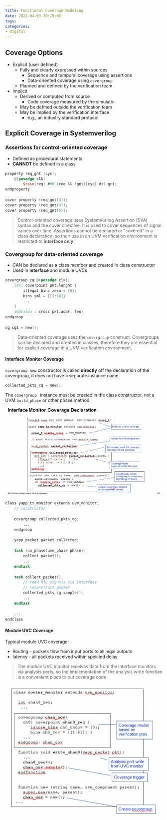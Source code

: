 ```yaml
---
title: Functional Coverage Modeling
date: 2022-04-03 20:19:08
tags:
categories:
- digital
---
```


## Coverage Options

- Explicit (user defined)
  - Fully and clearly expressed within sources
    - Sequence and temporal coverage using assertions
    - Data-oriented coverage using `covergroup`
  - Planned and  defined by the verification team
- Implicit
  - Derived or computed from source
    - Code coverage measured by the simulator
  - May be defined outside the verification team
  - May be implied by the verification interface
    - e.g., an industry standard protocol

## Explicit Coverage in Systemverilog

### Assertions for control-oriented coverage

- Defined as procedural statements
- **CANNOT** be defined in a class

```verilog
property req_gnt (cyc);
    @(posedge clk)
    	$rose(req) ##0 (req && !gnt)[cyc] ##1 gnt;
endproperty

cover property (req_gnt(3));
cover property (req_gnt(4));
cover property (req_gnt(5));
```

> Control-oriented coverage uses SystemVerilog Assertion (SVA) syntax and the cover directive. It is used to cover sequences of signal values over time. Assertions cannot be declared or "covered" in a class declaration, so their use in an UVM verification environment is restricted to **interface only**

### Covergroup for data-oriented coverage

- CAN be declared as a class member and created in class constructor
- Used in **interface** and module UVCs

```verilog
covergroup cg @(posedge clk);
    len: coverpoint pkt.lenght {
        illegal_bins zero = {0};
        bins sml = {[1:10]}
        ...
    }
    addrxlen : cross pkt.addr, len;
endgroup

cg cg1 = new();
```

> Data-oriented coverage uses the `covergroup` construct. Covergroups can be declared and created in classes, therefore they are essential for explicit coverage in a UVM verification environment.

#### Interface Monitor Coverage

`covergroup new` constructor is called **directly** off the declaration of the covergroup, it does not have a separate instance name

```verilog
collected_pkts_cq = new();
```

The `covergroup ` instance must be created in the class constructor, not a UVM  `build_phase` or other phase method

![image-20220403210225837](functional-coverage/image-20220403210225837.png)

```verilog
class yapp_tx_monitor extends uvm_monitor;
    // constructor
    
    covergroup collected_pkts_cg;
        ...
    endgroup
    
    yapp_packet packet_collected;
    
    task run_phase(uvm_phase phase);
        collect_packet();
        ...
    endtask
    
    task collect_packet();
        // read RTL signals via interface
        // reconstruct packet
        collected_pkts_cg.sample();
        ...
    endtask
    
    ...
endclass
```

#### Module UVC Coverage

Typical module UVC coverage:

- Routing - packets flow from input ports to all legal outputs
- latency - all packets received within speicied delay

> The module UVC monitor receives data from the interface monitors via analysis ports, so the implementation of the analysis write function is a convenient place to put coverage code

![image-20220403212529981](functional-coverage/image-20220403212529981.png)

